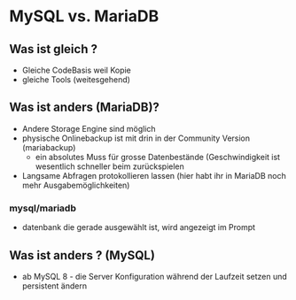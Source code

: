 # MySQL vs. MariaDB

## Was ist gleich ? 

  * Gleiche CodeBasis weil Kopie
  * gleiche Tools (weitesgehend) 

## Was ist anders (MariaDB)? 

 * Andere Storage Engine sind möglich
 * physische Onlinebackup ist mit drin in der Community Version (mariabackup)
   * ein absolutes Muss für grosse Datenbestände (Geschwindigkeit ist wesentlich schneller beim zurückspielen
 * Langsame Abfragen protokollieren lassen (hier habt ihr in MariaDB noch mehr Ausgabemöglichkeiten)

### mysql/mariadb

  * datenbank die gerade ausgewählt ist, wird angezeigt im Prompt 

## Was ist anders ? (MySQL) 

 * ab MySQL 8 - die Server Konfiguration während der Laufzeit setzen und persistent ändern
